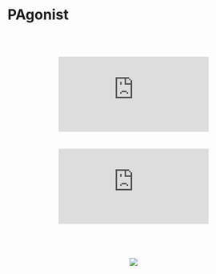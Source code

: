 # PAgonist

<br><br>
<center><iframe class="responsive-iframe" src="https://www.youtube-nocookie.com/embed/vPEa0gNlxNI?rel=0&amp;controls=0&amp;showinfo=0" frameborder="0"></iframe></center> 
<br><br>
<center><iframe class="responsive-iframe" src="https://centromics.org/centro"  frameborder="0"></iframe></center>
<br><br>
<br><br>
<center><div class="shadow"><img src="https://unsplash.it/600.jpg?image=251"></div></center> 
<br><br>

